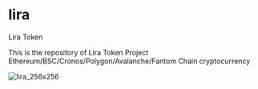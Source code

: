 # lira
Lira Token

This is the repository of Lira Token Project
Ethereum/BSC/Cronos/Polygon/Avalanche/Fantom Chain cryptocurrency

![lira_256x256](https://user-images.githubusercontent.com/7435480/177863634-0afb3ba1-e665-413a-b627-ad5b53b2771c.png)

